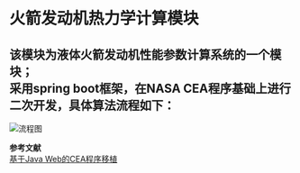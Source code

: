 # 火箭发动机热力学计算模块

该模块为液体火箭发动机性能参数计算系统的一个模块；<br/>
采用spring boot框架，在NASA CEA程序基础上进行二次开发，具体算法流程如下：
---
![流程图](https://encrypted-tbn0.gstatic.com/images?q=tbn:ANd9GcQj3BPN4JLCi4NOuqJ_6HkRkauA-ir-dPddLw6S3Xjpop-KBwvIyQ)

**参考文献**<br/>
[基于Java Web的CEA程序移植](https://www.google.co.jp/url?sa=i&source=images&cd=&ved=2ahUKEwjhlLmhq_DgAhUFrp4KHflBDB0Q5TV6BAgBEAs&url=http%3A%2F%2Fwww.jsjclykz.com%2Fch%2Freader%2Fcreate_pdf.aspx%3Ffile_no%3D201801100052%26year_id%3D2018%26quarter_id%3D9%26falg%3D1&psig=AOvVaw030cRgr_8-5Ae_RW1jZwwS&ust=1552058665467944)
